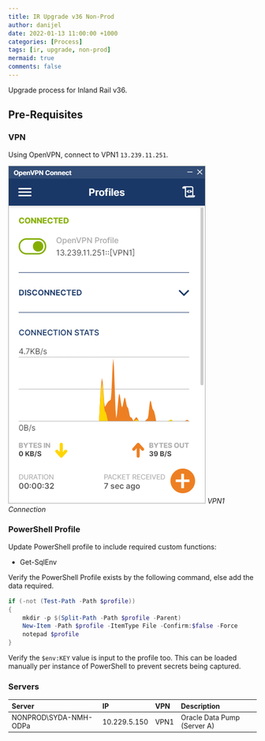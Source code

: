 ```yaml
---
title: IR Upgrade v36 Non-Prod
author: danijel
date: 2022-01-13 11:00:00 +1000
categories: [Process]
tags: [ir, upgrade, non-prod]
mermaid: true
comments: false
---
```


Upgrade process for Inland Rail v36.

## Pre-Requisites

### VPN

Using OpenVPN, connect to VPN1 `13.239.11.251`.

![VPN Connection](/assets/img/ir-upgrade-v36-non-prod/vpn%20logon.png)
_VPN1 Connection_

### PowerShell Profile

Update PowerShell profile to include required custom functions:

 - Get-SqlEnv

Verify the PowerShell Profile exists by the following command, else add the data required.

```powershell
if (-not (Test-Path -Path $profile))
{
    mkdir -p $(Split-Path -Path $profile -Parent)
    New-Item -Path $profile -ItemType File -Confirm:$false -Force
    notepad $profile
}
```

Verify the `$env:KEY` value is input to the profile too. This can be loaded manually per instance of PowerShell to prevent secrets being captured.

### Servers

| Server | IP | VPN | Description |
|:-------|:---|:----|:------------|
| NONPROD\SYDA-NMH-ODPa | 10.229.5.150 | VPN1 | Oracle Data Pump (Server A) |
